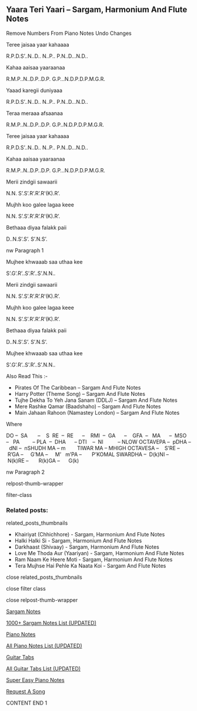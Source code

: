 
## Yaara Teri Yaari – Sargam, Harmonium And Flute Notes

Remove Numbers From Piano Notes
Undo Changes

Teree jaisaa yaar kahaaaa

R.P.D.S’..N..D.. N..P.. P.N..D…N.D..

Kahaa aaisaa yaaraanaa

R.M.P..N..D.P..D.P. G.P…N.D.P.D.P.M.G.R.

Yaaad karegii duniyaaa

R.P.D.S’..N..D.. N..P.. P.N..D…N.D..

Teraa meraaa afsaanaa

R.M.P..N..D.P..D.P. G.P..N.D.P.D.P.M.G.R.

Teree jaisaa yaar kahaaaa

R.P.D.S’..N..D.. N..P.. P.N..D…N.D..

Kahaa aaisaa yaaraanaa

R.M.P..N..D.P..D.P. G.P…N.D.P.D.P.M.G.R.

Merii zindgii sawaarii

N.N. S’.S’.R’.R’.R'(K).R’.

Mujhh koo galee lagaa keee

N.N. S’.S’.R’.R’.R'(K).R’.

Bethaaa diyaa falakk paii

D..N.S’.S’. S’.N.S’.

nw Paragraph 1

Mujhee khwaaab saa uthaa kee

S’.G’.R’..S’.R’..S’.N.N..

Merii zindgii sawaarii

N.N. S’.S’.R’.R’.R'(K).R’.

Mujhh koo galee lagaa keee

N.N. S’.S’.R’.R’.R'(K).R’.

Bethaaa diyaa falakk paii

D..N.S’.S’. S’.N.S’.

Mujhee khwaaab saa uthaa kee

S’.G’.R’..S’.R’..S’.N.N..



Also Read This :-



* Pirates Of The Caribbean – Sargam And Flute Notes
* Harry Potter (Theme Song) – Sargam And Flute Notes
* Tujhe Dekha To Yeh Jana Sanam (DDLJ) – Sargam And Flute Notes
* Mere Rashke Qamar (Baadshaho) – Sargam And Flute Notes
* Main Jahaan Rahoon (Namastey London) – Sargam And Flute Notes

Where



DO –  SA       –    S  RE  –  RE      –    RMI  –  GA      –    GFA  –   MA      –  MSO  –   PA         – PLA  –  DHA      – DTI    –  NI          – NLOW OCTAVEPA –  pDHA –  dNI –  nSHUDH MA – m        TIWAR MA – MHIGH OCTAVESA –    S’RE –     R’GA –     G’MA –     M’   m’PA –       P’KOMAL SWARDHA –  D(k)NI –       N(k)RE –       R(k)GA –      G(k)



nw Paragraph 2

relpost-thumb-wrapper

filter-class

### Related posts:

related_posts_thumbnails

* Khairiyat (Chhichhore) - Sargam, Harmonium And Flute Notes
* Halki Halki Si - Sargam, Harmonium And Flute Notes
* Darkhaast (Shivaay) - Sargam, Harmonium And Flute Notes
* Love Me Thoda Aur (Yaariyan) - Sargam, Harmonium And Flute Notes
* Ram Naam Ke Heere Moti - Sargam, Harmonium And Flute Notes
* Tera Mujhse Hai Pehle Ka Naata Koi - Sargam And Flute Notes

close related_posts_thumbnails

close filter class

close relpost-thumb-wrapper

[Sargam Notes](https://www.notationsworld.com/sargam-notes.html)

[1000+ Sargam Notes List (UPDATED)](https://www.notationsworld.com/all-songs-list-sargam-notes.html)

[Piano Notes](https://www.notationsworld.com/piano-notes.html)

[All Piano Notes List (UPDATED)](https://www.notationsworld.com/all-songs-list-piano-notes.html)

[Guitar Tabs](https://www.notationsworld.com/guitar-tabs.html)

[All Guitar Tabs List (UPDATED)](https://www.notationsworld.com/all-songs-list-guitar-tabs.html)

[Super Easy Piano Notes](https://studywall.in/)

[Request A Song](https://www.notationsworld.com/request-a-song.html)

CONTENT END 1

